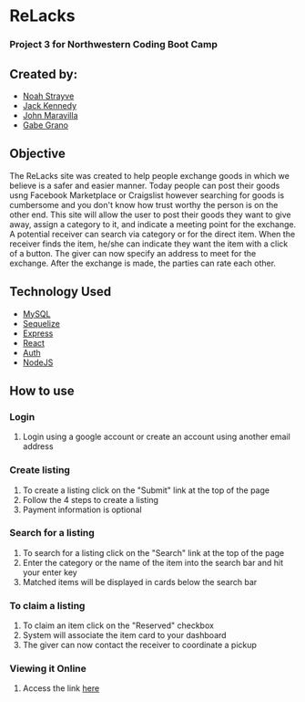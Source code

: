 # ReLacks

### Project 3 for Northwestern Coding Boot Camp

## Created by:

* [Noah Strayve](https://github.com/noahstrayve)
* [Jack Kennedy](https://github.com/puttums6790)
* [John Maravilla](https://github.com/ajmaravilla)
* [Gabe Grano](https://github.com/XXX)

## Objective
The ReLacks site was created to help people exchange goods in which we believe is a safer and easier manner. Today people can post their goods usng Facebook Marketplace or Craigslist however searching for goods is cumbersome and you don't know how trust worthy the person is on the other end.
This site will allow the user to post their goods they want to give away, assign a category to it, and indicate a meeting point for the exchange. A potential receiver can search via category or for the direct item. When the receiver finds the item, he/she can indicate they want the item with a click of a button. The giver can now specify an address to meet for the exchange.  After the exchange is made, the parties can rate each other.

## Technology Used
* [MySQL](http://mysql.com)
* [Sequelize](http://sequelize.readthedocs.io/en/v3/)
* [Express](https://expressjs.com/)
* [React](https://facebook.github.io/react/)
* [Auth](https://auth0.com/)
* [NodeJS](https://nodejs.org/en/)

## How to use
### Login
1. Login using a google account or create an account using another email address
### Create listing
1. To create a listing click on the "Submit" link at the top of the page
2. Follow the 4 steps to create a listing
3. Payment information is optional
### Search for a listing
1. To search for a listing click on the "Search" link at the top of the page
2. Enter the category or the name of the item into the search bar and hit your enter key
3. Matched items will be displayed in cards below the search bar
### To claim a listing
1. To claim an item click on the "Reserved" checkbox
2. System will associate the item card to your dashboard
3. The giver can now contact the receiver to coordinate a pickup

### Viewing it Online
1. Access the link [here](https://jrkmongoproject.herokuapp.com/)